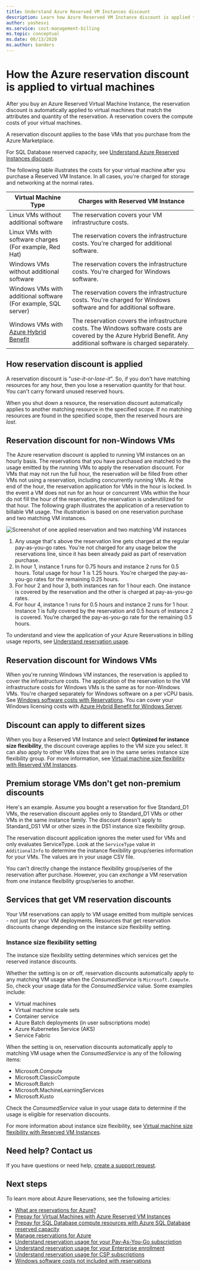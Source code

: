 ```yaml
---
title: Understand Azure Reserved VM Instances discount
description: Learn how Azure Reserved VM Instance discount is applied to running virtual machines.
author: yashesvi
ms.service: cost-management-billing
ms.topic: conceptual
ms.date: 08/13/2020
ms.author: banders
---
```

# How the Azure reservation discount is applied to virtual machines

After you buy an Azure Reserved Virtual Machine Instance, the reservation discount is automatically applied to virtual machines that match the attributes and quantity of the reservation. A reservation covers the compute costs of your virtual machines.

A reservation discount applies to the base VMs that you purchase from the Azure Marketplace.

For SQL Database reserved capacity, see [Understand Azure Reserved Instances discount](../reservations/understand-reservation-charges.md).

The following table illustrates the costs for your virtual machine after you purchase a Reserved VM Instance. In all cases, you're charged for storage and networking at the normal rates.

| Virtual Machine Type  | Charges with Reserved VM Instance |
|-----------------------|--------------------------------------------|
|Linux VMs without additional software | The reservation covers your VM infrastructure costs.|
|Linux VMs with software charges (For example, Red Hat) | The reservation covers the infrastructure costs. You're charged for additional software.|
|Windows VMs without additional software |The reservation covers the infrastructure costs. You're charged for Windows software.|
|Windows VMs with additional software (For example, SQL server) | The reservation covers the infrastructure costs. You're charged for Windows software and for additional software.|
|Windows VMs with [Azure Hybrid Benefit](../../virtual-machines/windows/hybrid-use-benefit-licensing.md) | The reservation covers the infrastructure costs. The Windows software costs are covered by the Azure Hybrid Benefit. Any additional software is charged separately.|

## How reservation discount is applied

A reservation discount is "*use-it-or-lose-it*". So, if you don't have matching resources for any hour, then you lose a reservation quantity for that hour. You can't carry forward unused reserved hours.

When you shut down a resource, the reservation discount automatically applies to another matching resource in the specified scope. If no matching resources are found in the specified scope, then the reserved hours are *lost*.

## Reservation discount for non-Windows VMs

 The Azure reservation discount is applied to running VM instances on an hourly basis. The reservations that you have purchased are matched to the usage emitted by the running VMs to apply the reservation discount. For VMs that may not run the full hour, the reservation will be filled from other VMs not using a reservation, including concurrently running VMs. At the end of the hour, the reservation application for VMs in the hour is locked. In the event a VM does not run for an hour or concurrent VMs within the hour do not fill the hour of the reservation, the reservation is underutilized for that hour. The following graph illustrates the application of a reservation to billable VM usage. The illustration is based on one reservation purchase and two matching VM instances.

![Screenshot of one applied reservation and two matching VM instances](./media/understand-vm-reservation-charges/billing-reserved-vm-instance-application.png)

1. Any usage that's above the reservation line gets charged at the regular pay-as-you-go rates. You're not charged for any usage below the reservations line, since it has been already paid as part of reservation purchase.
2. In hour 1, instance 1 runs for 0.75 hours and instance 2 runs for 0.5 hours. Total usage for hour 1 is 1.25 hours. You're charged the pay-as-you-go rates for the remaining 0.25 hours.
3. For hour 2 and hour 3, both instances ran for 1 hour each. One instance is covered by the reservation and the other is charged at pay-as-you-go rates.
4. For hour 4, instance 1 runs for 0.5 hours and instance 2 runs for 1 hour. Instance 1 is fully covered by the reservation and 0.5 hours of instance 2 is covered. You’re charged the pay-as-you-go rate for the remaining 0.5 hours.

To understand and view the application of your Azure Reservations in billing usage reports, see [Understand reservation usage](../reservations/understand-reserved-instance-usage-ea.md).

## Reservation discount for Windows VMs

When you're running Windows VM instances, the reservation is applied to cover the infrastructure costs. The application of the reservation to the VM infrastructure costs for Windows VMs is the same as for non-Windows VMs. You're charged separately for Windows software on a per vCPU basis. See [Windows software costs with Reservations](../reservations/reserved-instance-windows-software-costs.md). You can cover your Windows licensing costs with [Azure Hybrid Benefit for Windows Server](../../virtual-machines/windows/hybrid-use-benefit-licensing.md).

## Discount can apply to different sizes

When you buy a Reserved VM Instance and select **Optimized for instance size flexibility**, the discount coverage applies to the VM size you select. It can also apply to other VMs sizes that are in the same series instance size flexibility group. For more information, see [Virtual machine size flexibility with Reserved VM Instances](../../virtual-machines/windows/reserved-vm-instance-size-flexibility.md).

## Premium storage VMs don't get non-premium discounts

Here's an example. Assume you bought a reservation for five Standard_D1 VMs, the reservation discount applies only to Standard_D1 VMs or other VMs in the same instance family. The discount doesn't apply to Standard_DS1 VM or other sizes in the DS1 instance size flexibility group.

The reservation discount application ignores the meter used for VMs and only evaluates ServiceType. Look at the `ServiceType` value in `AdditionalInfo` to determine the instance flexibility group/series information for your VMs. The values are in your usage CSV file.

You can't directly change the instance flexibility group/series of the reservation after purchase. However, you can *exchange* a VM reservation from one instance flexibility group/series to another.

## Services that get VM reservation discounts

Your VM reservations can apply to VM usage emitted from multiple services - not just for your VM deployments. Resources that get reservation discounts change depending on the instance size flexibility setting.

### Instance size flexibility setting

The instance size flexibility setting determines which services get the reserved instance discounts.

Whether the setting is on or off, reservation discounts automatically apply to any matching VM usage when the *ConsumedService* is `Microsoft.Compute`. So, check your usage data for the *ConsumedService* value. Some examples include:

- Virtual machines
- Virtual machine scale sets
- Container service
- Azure Batch deployments (in user subscriptions mode)
- Azure Kubernetes Service (AKS)
- Service Fabric

When the setting is on, reservation discounts automatically apply to matching VM usage when the *ConsumedService* is any of the following items:

- Microsoft.Compute
- Microsoft.ClassicCompute
- Microsoft.Batch
- Microsoft.MachineLearningServices
- Microsoft.Kusto

Check the *ConsumedService* value in your usage data to determine if the usage is eligible for reservation discounts.

For more information about instance size flexibility, see [Virtual machine size flexibility with Reserved VM Instances](../../virtual-machines/windows/reserved-vm-instance-size-flexibility.md).


## Need help? Contact us

If you have questions or need help,  [create a support request](https://go.microsoft.com/fwlink/?linkid=2083458).

## Next steps

To learn more about Azure Reservations, see the following articles:

- [What are reservations for Azure?](../reservations/save-compute-costs-reservations.md)
- [Prepay for Virtual Machines with Azure Reserved VM Instances](../../virtual-machines/windows/prepay-reserved-vm-instances.md)
- [Prepay for SQL Database compute resources with Azure SQL Database reserved capacity](../../azure-sql/database/reserved-capacity-overview.md)
- [Manage reservations for Azure](../reservations/manage-reserved-vm-instance.md)
- [Understand reservation usage for your Pay-As-You-Go subscription](../reservations/understand-reserved-instance-usage.md)
- [Understand reservation usage for your Enterprise enrollment](../reservations/understand-reserved-instance-usage-ea.md)
- [Understand reservation usage for CSP subscriptions](/partner-center/azure-reservations)
- [Windows software costs not included with reservations](../reservations/reserved-instance-windows-software-costs.md)
